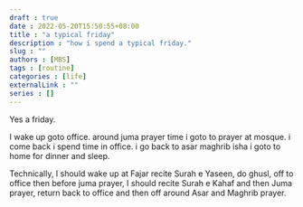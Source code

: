 ```yaml
---
draft : true
date : 2022-05-20T15:50:55+08:00
title : "a typical friday"
description : "how i spend a typical friday."
slug : ""
authors : [MBS]
tags : [routine]
categories : [life]
externalLink : ""
series : []
---
```


Yes a friday. 

I wake up goto office. around juma prayer time i goto to prayer at mosque. i come back i spend time in office. i go back to asar maghrib isha i goto to home for dinner and sleep.

Technically, I should wake up at Fajar recite Surah e Yaseen, do ghusl, off to office then before juma prayer, I should recite Surah e Kahaf and then Juma prayer, return back to office and then off around Asar and Maghrib prayer.





